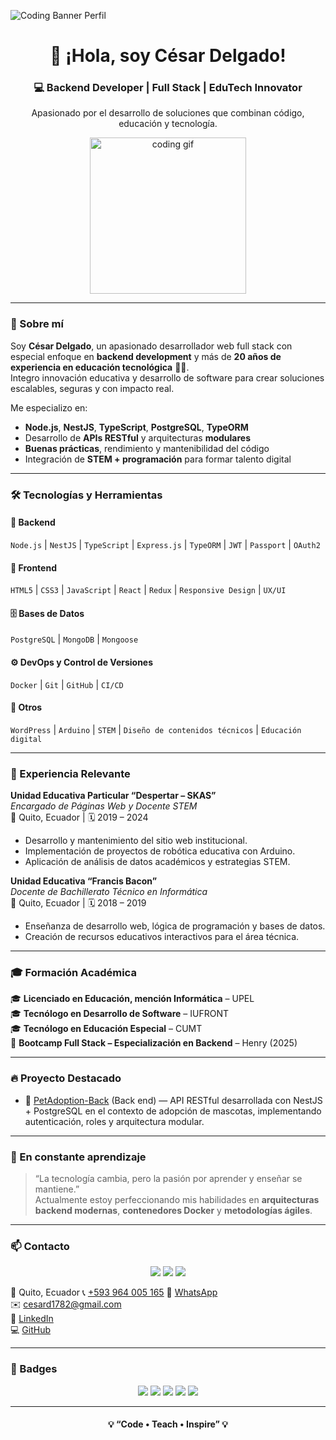 ![Coding Banner Perfil](https://res.cloudinary.com/das5wexs7/image/upload/v1761016849/backgroundDeveloper_xds5cu.jpg)
<h1 align="center">👋 ¡Hola, soy César Delgado!</h1>
<h3 align="center">💻 Backend Developer | Full Stack | EduTech Innovator</h3>
<p align="center">Apasionado por el desarrollo de soluciones que combinan código, educación y tecnología.</p>

<!-- <p align="center">
  <img src="https://media.giphy.com/media/du3J3cXyzhj75IOgvA/giphy.gif" width="250" alt="coding gif">
</p> -->

<p align="center">
  <img src="https://i.giphy.com/du3J3cXyzhj75IOgvA.gif" width="250" alt="coding gif">
</p>

---

### 🚀 Sobre mí

Soy **César Delgado**, un apasionado desarrollador web full stack con especial enfoque en **backend development** y más de **20 años de experiencia en educación tecnológica** 👨‍🏫.  
Integro innovación educativa y desarrollo de software para crear soluciones escalables, seguras y con impacto real.

Me especializo en:
- **Node.js**, **NestJS**, **TypeScript**, **PostgreSQL**, **TypeORM**
- Desarrollo de **APIs RESTful** y arquitecturas **modulares**
- **Buenas prácticas**, rendimiento y mantenibilidad del código
- Integración de **STEM + programación** para formar talento digital

---

### 🛠️ Tecnologías y Herramientas

#### 🧠 Backend  
`Node.js` | `NestJS` | `TypeScript` | `Express.js` | `TypeORM` | `JWT` | `Passport` | `OAuth2`  

#### 🎨 Frontend  
`HTML5` | `CSS3` | `JavaScript` | `React` | `Redux` | `Responsive Design` | `UX/UI`  

#### 🗄️ Bases de Datos  
`PostgreSQL` | `MongoDB` | `Mongoose`  

#### ⚙️ DevOps y Control de Versiones  
`Docker` | `Git` | `GitHub` | `CI/CD`  

#### 🧩 Otros  
`WordPress` | `Arduino` | `STEM` | `Diseño de contenidos técnicos` | `Educación digital`

---

### 💼 Experiencia Relevante

**Unidad Educativa Particular “Despertar – SKAS”**  
*Encargado de Páginas Web y Docente STEM*  
📍 Quito, Ecuador | 🗓️ 2019 – 2024  
- Desarrollo y mantenimiento del sitio web institucional.  
- Implementación de proyectos de robótica educativa con Arduino.  
- Aplicación de análisis de datos académicos y estrategias STEM.  

**Unidad Educativa “Francis Bacon”**  
*Docente de Bachillerato Técnico en Informática*  
📍 Quito, Ecuador | 🗓️ 2018 – 2019  
- Enseñanza de desarrollo web, lógica de programación y bases de datos.  
- Creación de recursos educativos interactivos para el área técnica.  

---

### 🎓 Formación Académica

🎓 **Licenciado en Educación, mención Informática** – UPEL  
🎓 **Tecnólogo en Desarrollo de Software** – IUFRONT  
🎓 **Tecnólogo en Educación Especial** – CUMT  
📘 **Bootcamp Full Stack – Especialización en Backend** – Henry (2025)  

---

### 🔥 Proyecto Destacado

- 🚀 [PetAdoption-Back](https://github.com/GrupoHenry3/petAdoption-back) (Back end) — API RESTful desarrollada con NestJS + PostgreSQL en el contexto de adopción de mascotas, implementando autenticación, roles y arquitectura modular. 

---

### 🌱 En constante aprendizaje

> “La tecnología cambia, pero la pasión por aprender y enseñar se mantiene.”  
Actualmente estoy perfeccionando mis habilidades en **arquitecturas backend modernas**, **contenedores Docker** y **metodologías ágiles**.

---

### 📫 Contacto

<p align="center">
  <a href="mailto:cesard1782@gmail.com"><img src="https://img.shields.io/badge/Email-D14836?style=for-the-badge&logo=gmail&logoColor=white"></a>
  <a href="https://linkedin.com/in/cesard1782"><img src="https://img.shields.io/badge/LinkedIn-0077B5?style=for-the-badge&logo=linkedin&logoColor=white"></a>
  <a href="https://github.com/cesard1782"><img src="https://img.shields.io/badge/GitHub-100000?style=for-the-badge&logo=github&logoColor=white"></a>
</p>

📍 Quito, Ecuador
📞 [+593 964 005 165](tel:+593964005165)
💬 [WhatsApp](https://wa.me/593964005165)   
✉️ cesard1782@gmail.com  
🔗 [LinkedIn](https://linkedin.com/in/cesard1782)  
💻 [GitHub](https://github.com/cesard1782)  

---

### 🏅 Badges

<p align="center">
  <img src="https://img.shields.io/badge/Code-Node.js-success?style=for-the-badge&logo=node.js" />
  <img src="https://img.shields.io/badge/Framework-NestJS-red?style=for-the-badge&logo=nestjs" />
  <img src="https://img.shields.io/badge/Frontend-React-blue?style=for-the-badge&logo=react" />
  <img src="https://img.shields.io/badge/Database-PostgreSQL-336791?style=for-the-badge&logo=postgresql" />
  <img src="https://img.shields.io/badge/Tools-Docker-2496ED?style=for-the-badge&logo=docker" />
</p>

---

<h4 align="center">💡 “Code • Teach • Inspire” 💡</h4>